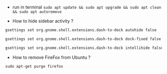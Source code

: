 * run in terminal `sudo apt update && sudo apt upgrade && sudo apt clean && sudo apt autoremove`

* How to hide sidebar activity ?

```bash
gsettings set org.gnome.shell.extensions.dash-to-dock autohide false

gsettings set org.gnome.shell.extensions.dash-to-dock dock-fixed false

gsettings set org.gnome.shell.extensions.dash-to-dock intellihide false
```

* How to remove FireFox from Ubuntu ?

`sudo apt-get purge firefox`

